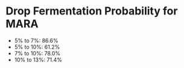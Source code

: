 # Drop Fermentation Probability for MARA

- 5% to 7%: 86.6%
- 5% to 10%: 61.2%
- 7% to 10%: 78.0%
- 10% to 13%: 71.4%
